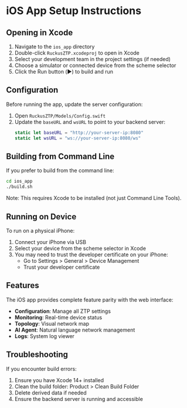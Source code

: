 # iOS App Setup Instructions

## Opening in Xcode

1. Navigate to the `ios_app` directory
2. Double-click `RuckusZTP.xcodeproj` to open in Xcode
3. Select your development team in the project settings (if needed)
4. Choose a simulator or connected device from the scheme selector
5. Click the Run button (▶️) to build and run

## Configuration

Before running the app, update the server configuration:

1. Open `RuckusZTP/Models/Config.swift`
2. Update the `baseURL` and `wsURL` to point to your backend server:
   ```swift
   static let baseURL = "http://your-server-ip:8080"
   static let wsURL = "ws://your-server-ip:8080/ws"
   ```

## Building from Command Line

If you prefer to build from the command line:

```bash
cd ios_app
./build.sh
```

Note: This requires Xcode to be installed (not just Command Line Tools).

## Running on Device

To run on a physical iPhone:

1. Connect your iPhone via USB
2. Select your device from the scheme selector in Xcode
3. You may need to trust the developer certificate on your iPhone:
   - Go to Settings > General > Device Management
   - Trust your developer certificate

## Features

The iOS app provides complete feature parity with the web interface:

- **Configuration**: Manage all ZTP settings
- **Monitoring**: Real-time device status
- **Topology**: Visual network map
- **AI Agent**: Natural language network management
- **Logs**: System log viewer

## Troubleshooting

If you encounter build errors:

1. Ensure you have Xcode 14+ installed
2. Clean the build folder: Product > Clean Build Folder
3. Delete derived data if needed
4. Ensure the backend server is running and accessible